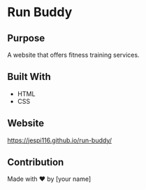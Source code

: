 # Run Buddy

## Purpose
A website that offers fitness training services.

## Built With
* HTML
* CSS

## Website
https://jespi116.github.io/run-buddy/

## Contribution
Made with ❤️ by [your name]
